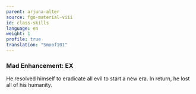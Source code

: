 ```yaml
---
parent: arjuna-alter
source: fgo-material-viii
id: class-skills
language: en
weight: 1
profile: true
translation: "Smoof101"
---
```


### Mad Enhancement: EX

He resolved himself to eradicate all evil to start a new era. In return, he lost all of his humanity.
